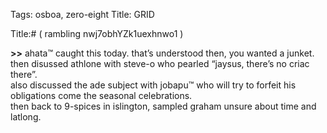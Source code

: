 Tags: osboa, zero-eight
Title: GRID
  
Title:# ( rambling nwj7obhYZk1uexhnwo1 )  
  
**>>** ahata™ caught this today. that’s understood then, you wanted a junket. then disussed athlone with steve-o who pearled “jaysus, there’s no criac there”.  
also discussed the ade subject with jobapu™ who will try to forfeit his obligations come the seasonal celebrations.  
then back to 9-spices in islington, sampled graham unsure about time and latlong.